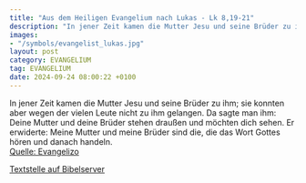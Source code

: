 ```yaml
---
title: "Aus dem Heiligen Evangelium nach Lukas - Lk 8,19-21"
description: "In jener Zeit kamen die Mutter Jesu und seine Brüder zu ihm; sie konnten aber wegen der vielen Leute nicht zu ihm gelangen. Da sagte man ihm: Deine Mutter und deine Brüder stehen draußen und möchten dich sehen. Er erwiderte: Meine Mutter und meine Brüder sind die, die das Wort Go...."
images:
- "/symbols/evangelist_lukas.jpg"
layout: post
category: EVANGELIUM
tag: EVANGELIUM
date: 2024-09-24 08:00:22 +0100
---
```

In jener Zeit kamen die Mutter Jesu und seine Brüder zu ihm; sie konnten aber wegen der vielen Leute nicht zu ihm gelangen.
Da sagte man ihm: Deine Mutter und deine Brüder stehen draußen und möchten dich sehen.
Er erwiderte: Meine Mutter und meine Brüder sind die, die das Wort Gottes hören und danach handeln.<!--more--><br>
[Quelle: Evangelizo](https://evangeliumtagfuertag.org/DE/gospel)

[Textstelle auf Bibelserver](https://www.bibleserver.com/EU/Lukas8,19-21)
